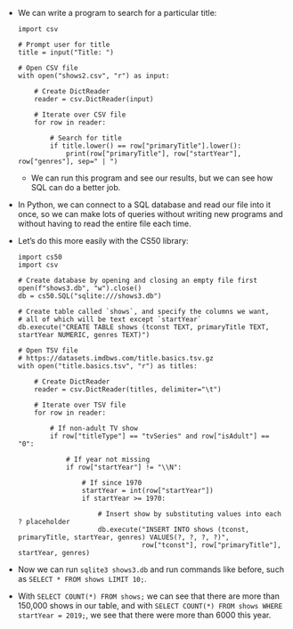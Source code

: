 - We can write a program to search for a particular title:

      import csv

      # Prompt user for title
      title = input("Title: ")

      # Open CSV file
      with open("shows2.csv", "r") as input:

          # Create DictReader
          reader = csv.DictReader(input)

          # Iterate over CSV file
          for row in reader:

              # Search for title
              if title.lower() == row["primaryTitle"].lower():
                  print(row["primaryTitle"], row["startYear"], row["genres"], sep=" | ")

  - We can run this program and see our results, but we can see how SQL can do a better job.

- In Python, we can connect to a SQL database and read our file into it once, so we can make lots of queries without writing new programs and without having to read the entire file each time.
- Let’s do this more easily with the CS50 library:

      import cs50
      import csv

      # Create database by opening and closing an empty file first
      open(f"shows3.db", "w").close()
      db = cs50.SQL("sqlite:///shows3.db")

      # Create table called `shows`, and specify the columns we want,
      # all of which will be text except `startYear`
      db.execute("CREATE TABLE shows (tconst TEXT, primaryTitle TEXT, startYear NUMERIC, genres TEXT)")

      # Open TSV file
      # https://datasets.imdbws.com/title.basics.tsv.gz
      with open("title.basics.tsv", "r") as titles:

          # Create DictReader
          reader = csv.DictReader(titles, delimiter="\t")

          # Iterate over TSV file
          for row in reader:

              # If non-adult TV show
              if row["titleType"] == "tvSeries" and row["isAdult"] == "0":

                  # If year not missing
                  if row["startYear"] != "\\N":

                      # If since 1970
                      startYear = int(row["startYear"])
                      if startYear >= 1970:

                          # Insert show by substituting values into each ? placeholder
                          db.execute("INSERT INTO shows (tconst, primaryTitle, startYear, genres) VALUES(?, ?, ?, ?)",
                                     row["tconst"], row["primaryTitle"], startYear, genres)

- Now we can run `sqlite3 shows3.db` and run commands like before, such as `SELECT * FROM shows LIMIT 10;`.
- With `SELECT COUNT(*) FROM shows;` we can see that there are more than 150,000 shows in our table, and with `SELECT COUNT(*) FROM shows WHERE startYear = 2019;`, we see that there were more than 6000 this year.
